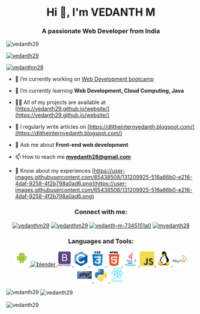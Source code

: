 <h1 align="center">Hi 👋, I'm VEDANTH M</h1>
<h3 align="center">A passionate Web Developer from India</h3>

<p align="left"> <img src="https://komarev.com/ghpvc/?username=vedanth29&label=Profile%20views&color=0e75b6&style=flat" alt="vedanth29" /> </p>

<p align="left"> <a href="https://github.com/ryo-ma/github-profile-trophy"><img src="https://github-profile-trophy.vercel.app/?username=vedanth29" alt="vedanth29" /></a> </p>

<p align="left"> <a href="https://twitter.com/vedanthm29" target="blank"><img src="https://img.shields.io/twitter/follow/vedanthm29?logo=twitter&style=for-the-badge" alt="vedanthm29" /></a> </p>

- 🔭 I’m currently working on [Web Development bootcamp](https://github.com/Vedanth29/WebDevelopment_bootcamp)

- 🌱 I’m currently learning **Web Development, Cloud Computing, Java**

- 👨‍💻 All of my projects are available at [https://vedanth29.github.io/website/](https://vedanth29.github.io/website/)

- 📝 I regularly write articles on [https://dlitheinternvedanth.blogspot.com/](https://dlitheinternvedanth.blogspot.com/)

- 💬 Ask me about **Front-end web development**

- 📫 How to reach me **mvedanth28@gmail.com**

- 📄 Know about my experiences [https://user-images.githubusercontent.com/65438508/131209925-516a66b0-e216-4daf-9258-4f2b798a0ad6.png](https://user-images.githubusercontent.com/65438508/131209925-516a66b0-e216-4daf-9258-4f2b798a0ad6.png)

<h3 align="center">Connect with me:</h3>
<p align="center">
<a href="https://codepen.io/vedanthm29" target="blank"><img align="center" src="https://raw.githubusercontent.com/rahuldkjain/github-profile-readme-generator/master/src/images/icons/Social/codepen.svg" alt="vedanthm29" height="30" width="40" /></a>
<a href="https://twitter.com/vedanthm29" target="blank"><img align="center" src="https://raw.githubusercontent.com/rahuldkjain/github-profile-readme-generator/master/src/images/icons/Social/twitter.svg" alt="vedanthm29" height="30" width="40" /></a>
<a href="https://linkedin.com/in/vedanth-m-7345151a0" target="blank"><img align="center" src="https://raw.githubusercontent.com/rahuldkjain/github-profile-readme-generator/master/src/images/icons/Social/linked-in-alt.svg" alt="vedanth-m-7345151a0" height="30" width="40" /></a>
<a href="https://www.hackerrank.com/mvedanth28" target="blank"><img align="center" src="https://raw.githubusercontent.com/rahuldkjain/github-profile-readme-generator/master/src/images/icons/Social/hackerrank.svg" alt="mvedanth28" height="30" width="40" /></a>
</p>

<h3 align="center">Languages and Tools:</h3>
<p align="center"> <a href="https://developer.android.com" target="_blank"> <img src="https://raw.githubusercontent.com/devicons/devicon/master/icons/android/android-original-wordmark.svg" alt="android" width="40" height="40"/> </a> <a href="https://www.blender.org/" target="_blank"> <img src="https://download.blender.org/branding/community/blender_community_badge_white.svg" alt="blender" width="40" height="40"/> </a> <a href="https://getbootstrap.com" target="_blank"> <img src="https://raw.githubusercontent.com/devicons/devicon/master/icons/bootstrap/bootstrap-plain-wordmark.svg" alt="bootstrap" width="40" height="40"/> </a> <a href="https://www.cprogramming.com/" target="_blank"> <img src="https://raw.githubusercontent.com/devicons/devicon/master/icons/c/c-original.svg" alt="c" width="40" height="40"/> </a> <a href="https://www.w3schools.com/css/" target="_blank"> <img src="https://raw.githubusercontent.com/devicons/devicon/master/icons/css3/css3-original-wordmark.svg" alt="css3" width="40" height="40"/> </a> <a href="https://www.w3.org/html/" target="_blank"> <img src="https://raw.githubusercontent.com/devicons/devicon/master/icons/html5/html5-original-wordmark.svg" alt="html5" width="40" height="40"/> </a> <a href="https://www.java.com" target="_blank"> <img src="https://raw.githubusercontent.com/devicons/devicon/master/icons/java/java-original.svg" alt="java" width="40" height="40"/> </a> <a href="https://developer.mozilla.org/en-US/docs/Web/JavaScript" target="_blank"> <img src="https://raw.githubusercontent.com/devicons/devicon/master/icons/javascript/javascript-original.svg" alt="javascript" width="40" height="40"/> </a> <a href="https://www.linux.org/" target="_blank"> <img src="https://raw.githubusercontent.com/devicons/devicon/master/icons/linux/linux-original.svg" alt="linux" width="40" height="40"/> </a> <a href="https://www.mysql.com/" target="_blank"> <img src="https://raw.githubusercontent.com/devicons/devicon/master/icons/mysql/mysql-original-wordmark.svg" alt="mysql" width="40" height="40"/> </a> <a href="https://www.php.net" target="_blank"> <img src="https://raw.githubusercontent.com/devicons/devicon/master/icons/php/php-original.svg" alt="php" width="40" height="40"/> </a> <a href="https://www.python.org" target="_blank"> <img src="https://raw.githubusercontent.com/devicons/devicon/master/icons/python/python-original.svg" alt="python" width="40" height="40"/> </a> <a href="https://reactjs.org/" target="_blank"> <img src="https://raw.githubusercontent.com/devicons/devicon/master/icons/react/react-original-wordmark.svg" alt="react" width="40" height="40"/> </a> </p>

<p><img align="left" src="https://github-readme-stats.vercel.app/api/top-langs?username=vedanth29&show_icons=true&locale=en&layout=compact" alt="vedanth29" /></p>

<p>&nbsp;<img align="center" src="https://github-readme-stats.vercel.app/api?username=vedanth29&show_icons=true&locale=en" alt="vedanth29" /></p>

<p><img align="center" src="https://github-readme-streak-stats.herokuapp.com/?user=vedanth29&" alt="vedanth29" /></p>
